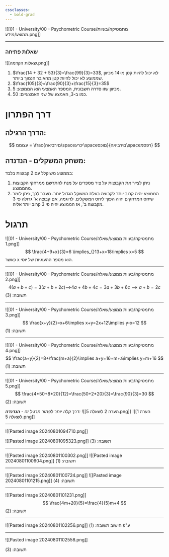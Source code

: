 ```yaml
---
cssclasses:
  - bold-grad
---
```

![[01 - University/00 - Psychometric Course/מתמטיקה/בעיות ממוצע/מידע.png]]
***
### שאלות פתיחה
![[שאלות הקדמה.png]]
1. $\frac{14 + 32 + 53}{3}=\frac{99}{3}=33$, לא יכול להיות קטן מ-14 מכיוון שממוצע לא יכול להיות קטן מהאיבר הנמוך ביותר.
2. $\frac{105}{3}=\frac{90}{3}+\frac{15}{3}=35$
3. מכיוון שזו סדרה חשבונית, המספר האמצעי הוא הממוצע: 5.
4. כמו ב-3, האמצע של שני האמצעיים: 50.

# דרך הפתרון
## הדרך הרגילה:
$$
עצוממ = \frac{םירביאה\spaceיכרע\spaceםוכס}{םירביאה\spaceרפסמ}
$$
## משחק המשקלים - הנדנדה:
בממוצע משוקלל עם 2 קבוצות בלבד:
1. ניתן לצייר את הקבוצות על ציר מספרים על מנת להתרשם ממרחקי הקבוצות מהממוצע.
2. הממוצע יהיה קרוב יותר לקבוצה בעלת המשקל הגדול יותר. מעבר לכך, ניתן לומר שיחס המרחקים יהיה הפוך ליחס המשקלים. לדוגמה, אם קבוצה א' גדולה פי 3 מקבוצה ב', אז הממוצע יהיה פי 3 קרוב יותר אליה.
# תרגול
![[01 - University/00 - Psychometric Course/מתמטיקה/בעיות ממוצע/שאלה 1.png]]
$$
\frac{4+9+x}{3}=6 \implies_{}13+x=18\implies x=5
$$
כאשר x הוא מספר ההעוגיות של יוסי.
***
![[01 - University/00 - Psychometric Course/מתמטיקה/בעיות ממוצע/שאלה 2.png]]
$$
4(a+b+c)=3(a+b+2c)\implies_{}4a+4b+4c=3a+3b+6c\implies a+b=2c
$$
תשובה: (3)
***
![[01 - University/00 - Psychometric Course/מתמטיקה/בעיות ממוצע/שאלה 3.png]]
$$
\frac{x+y}{2}=x+6\implies x+y=2x+12\implies y-x=12
$$
תשובה: (1)
***
![[01 - University/00 - Psychometric Course/מתמטיקה/בעיות ממוצע/שאלה 4.png]]
$$
\frac{a+y}{2}=8+\frac{m+a}{2}\implies a+y=16+m+a\implies y=m+16
$$
תשובה: (1)
***
![[01 - University/00 - Psychometric Course/מתמטיקה/בעיות ממוצע/שאלה 5.png]]
$$
\frac{4*50+8*20}{12}=\frac{50+2*20}{3}=\frac{90}{3}=30
$$
תשובה: (2)

_דרך קלה יותר לפתור תרגיל זה - **הנדנדה**:_
![[הערה 2 לשאלה 5.png]]
![[הערה 1 לשאלה 5.png]]
***
![[Pasted image 20240801094710.png]]

![[Pasted image 20240801095323.png]]
תשובה: (3)
***
![[Pasted image 20240801100302.png]]
![[Pasted image 20240801100604.png]]
תשובה: (1)
***
![[Pasted image 20240801100724.png]]
![[Pasted image 20240801101215.png]]
תשובה: (4)
***
![[Pasted image 20240801101231.png]]
$$
\frac{4m+20}{5}=\frac{4}{5}m+4
$$
תשובה: (2)
***
![[Pasted image 20240801102256.png]]
ע"פ חישוב
תשובה: (1)
***
![[Pasted image 20240801102558.png]]

תשובה: (3)